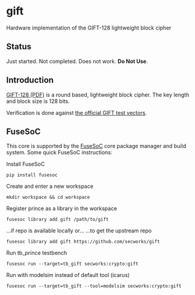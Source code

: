 # gift
Hardware implementation of the GIFT-128 lightweight block cipher

## Status
Just started. Not completed. Does not work. **Do Not Use**.


## Introduction
[GIFT-128 (PDF)](https://eprint.iacr.org/2017/622.pdf) is a round based,
lightweight block cipher. The key length and block size is 128 bits.

Verification is done against [the official GIFT test
vectors](https://github.com/giftcipher/gift).


## FuseSoC
This core is supported by the
[FuseSoC](https://github.com/olofk/fusesoc) core package manager and
build system. Some quick  FuseSoC instructions:

Install FuseSoC
~~~
pip install fusesoc
~~~

Create and enter a new workspace
~~~
mkdir workspace && cd workspace
~~~

Register prince as a library in the workspace
~~~
fusesoc library add gift /path/to/gift
~~~
...if repo is available locally or...
...to get the upstream repo
~~~
fusesoc library add gift https://github.com/secworks/gift
~~~

Run tb_prince testbench
~~~
fusesoc run --target=tb_gift secworks:crypto:gift
~~~

Run with modelsim instead of default tool (icarus)
~~~
fusesoc run --target=tb_gift --tool=modelsim secworks:crypto:gift
~~~

